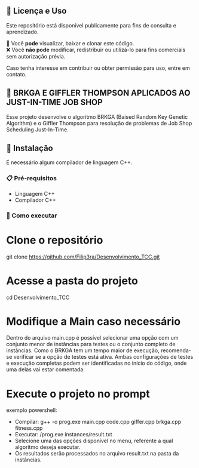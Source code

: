 ## 📜 Licença e Uso  

Este repositório está disponível publicamente para fins de consulta e aprendizado.  

🔹 Você **pode** visualizar, baixar e clonar este código.  
❌ Você **não pode** modificar, redistribuir ou utilizá-lo para fins comerciais sem autorização prévia.  

Caso tenha interesse em contribuir ou obter permissão para uso, entre em contato.  

## 📌 BRKGA E GIFFLER THOMPSON APLICADOS AO JUST-IN-TIME JOB SHOP 

Esse projeto desenvolve o algoritmo BRKGA (Baised Random Key Genetic Algorithm) e o Giffler Thompson para resolução de problemas de Job Shop Scheduling Just-In-Time. 

## 🚀 Instalação

É necessário algum compilador de linguagem C++.

### 📋 Pré-requisitos
- Linguagem C++
- Compilador C++

### 🔧 Como executar

# Clone o repositório
git clone https://github.com/Filip3ra/Desenvolvimento_TCC.git

# Acesse a pasta do projeto
cd Desenvolvimento_TCC

# Modifique a Main caso necessário

Dentro do arquivo main.cpp é possível selecionar uma opção com um conjunto menor de instâncias para testes ou o conjunto completo de instâncias. 
Como o BRKGA tem um tempo maior de execução, recomenda-se verificar se a opção de testes está ativa. Ambas configurações de testes e execução completas
podem ser identificadas no início do código, onde uma delas vai estar comentada. 

# Execute o projeto no prompt
exemplo powershell:
- Compilar: g++ -o prog.exe main.cpp code.cpp giffer.cpp brkga.cpp fitness.cpp
- Executar: /prog.exe instances/result.txt
- Selecione uma das opções disponível no menu, referente a qual algoritmo deseja executar.
- Os resultados serão processados no arquivo result.txt na pasta da instâncias.
